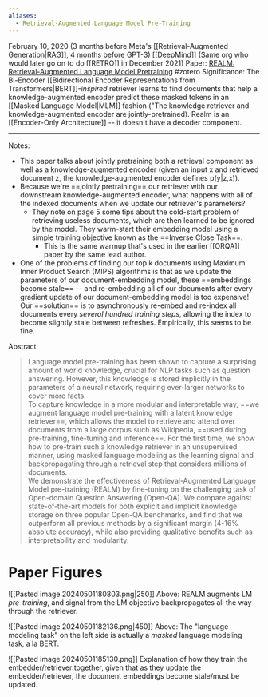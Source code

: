 ```yaml
---
aliases:
  - Retrieval-Augmented Language Model Pre-Training
---
```

February 10, 2020 (3 months before Meta's [[Retrieval-Augmented Generation|RAG]], 4 months before GPT-3)
[[DeepMind]] (Same org who would later go on to do [[RETRO]] in December 2021)
Paper: [REALM: Retrieval-Augmented Language Model Pretraining](https://arxiv.org/abs/2002.08909)
#zotero 
Significance: The Bi-Encoder [[Bidirectional Encoder Representations from Transformers|BERT]]-*inspired* retriever learns to find documents that help a knowledge-augmented encoder predict these masked tokens in an [[Masked Language Model|MLM]] fashion ("The knowledge retriever and knowledge-augmented encoder are jointly-pretrained). Realm is an [[Encoder-Only Architecture]] -- it doesn't have a decoder component.

---

Notes:
- This paper talks about jointly pretraining both a retrieval component as well as a knowledge-augmented encoder (given an input x and retrieved document z, the knowledge-augmented encoder defines p(y|z,x)).
- Because we're ==jointly pretraining== our retriever with our downstream knowledge-augmented encoder, what happens with all of the indexed documents when we update our retriever's parameters?
	- They note on page 5 some tips about the cold-start problem of retrieving useless documents, which are then learned to be ignored by the model. They warm-start their embedding model using a simple training objective known as the ==Inverse Close Task==.
		- This is the same warmup that's used in the earlier [[ORQA]] paper by the same lead author.
- One of the problems of finding our top k documents using Maximum Inner Product Search (MIPS) algorithms is that as we update the parameters of our document-embedding model, these ==embeddings become stale== -- and re-embedding all of our documents after every gradient update of our document-embedding model is too expensive! Our ==solution== is to asynchronously re-embed and re-index all documents every *several hundred training steps*, allowing the index to become slightly stale between refreshes. Empirically, this seems to be fine.


Abstract
> Language model pre-training has been shown to capture a surprising amount of world knowledge, crucial for NLP tasks such as question answering. However, this knowledge is stored implicitly in the parameters of a neural network, requiring ever-larger networks to cover more facts.  
> To capture knowledge in a more modular and interpretable way, ==we augment language model pre-training with a latent knowledge retriever==, which allows the model to retrieve and attend over documents from a large corpus such as Wikipedia, ==used during pre-training, fine-tuning and inference==. For the first time, we show how to pre-train such a knowledge retriever in an unsupervised manner, using masked language modeling as the learning signal and backpropagating through a retrieval step that considers millions of documents.  
> We demonstrate the effectiveness of Retrieval-Augmented Language Model pre-training (REALM) by fine-tuning on the challenging task of Open-domain Question Answering (Open-QA). We compare against state-of-the-art models for both explicit and implicit knowledge storage on three popular Open-QA benchmarks, and find that we outperform all previous methods by a significant margin (4-16% absolute accuracy), while also providing qualitative benefits such as interpretability and modularity.


# Paper Figures

![[Pasted image 20240501180803.png|250]]
Above: REALM augments LM *pre-training*, and signal from the LM objective backpropagates all the way through the retriever.

![[Pasted image 20240501182136.png|450]]
Above: The "language modeling task" on the left side is actually a *masked* language modeling task, a la BERT.

![[Pasted image 20240501185130.png]]
Explanation of how they train the embedder/retriever together, given that as they update the embedder/retriever, the document embeddings become stale/must be updated.



